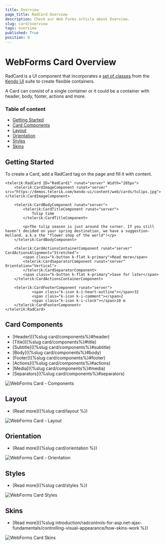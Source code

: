 ```yaml
---
title: Overview
page_title: RadCard Overview
description: Check our Web Forms article about Overview.
slug: card/overview
tags: overview
published: True
position: 0
---
```


# WebForms Card Overview

RadCard is a UI component that incorporates a [set of classes](https://docs.telerik.com/kendo-ui/styles-and-layout/cards) from the [Kendo UI](https://www.telerik.com/kendo-ui) suite to create flexible containers.

A Card can consist of a single container or it could be a container with header, body, footer, actions and more.

### Table of content

- [Getting Started](#getting-started)
- [Card Components](#card-components)
- [Layout](#layout)
- [Orientation](#orientation)
- [Styles](#styles)
- [Skins](#skins)


## Getting Started

To create a Card, add a RadCard tag on the page and fill it with content.

````ASP.NET
<telerik:RadCard ID="RadCard1" runat="server" Width="285px">
    <telerik:CardImageComponent runat="server" src="https://demos.telerik.com/kendo-ui/content/web/cards/tulips.jpg"></telerik:CardImageComponent>

    <telerik:CardBodyComponent runat="server">
        <telerik:CardTitleComponent runat="server">
            Tulip time
        </telerik:CardTitleComponent>

        <p>The tulip season is just around the corner. If you still haven't decided on your spring destination, we have a suggestion- Holland, a.k.a the "flower shop of the world"!</p>
    </telerik:CardBodyComponent>

    <telerik:CardActionsContainerComponent runat="server" CardActionsAlignment="Stretched">
        <span class="k-button k-flat k-primary">Read more</span>
        <telerik:CardSeparatorComponent runat="server" Orientation="Vertical">
        </telerik:CardSeparatorComponent>
        <span class="k-button k-flat k-primary">Save for later</span>
    </telerik:CardActionsContainerComponent>

    <telerik:CardFooterComponent runat="server">
            <span class="k-icon k-i-heart-outline"></span>32
            <span class="k-icon k-i-comment"></span>2
            <span class="k-icon k-i-clock"></span>10 m
    </telerik:CardFooterComponent>
</telerik:RadCard>
````

## Card Components

- [Header]({%slug card/components%}#header)
- [Title]({%slug card/components%}#title)
- [Subtitle]({%slug card/components%}#subtitle)
- [Body]({%slug card/components%}#body)
- [Footer]({%slug card/components%}#footer)
- [Actions]({%slug card/components%}#actions)
- [Media]({%slug card/components%}#media)
- [Separators]({%slug card/components%}#separators)

![WebForms Card - Components](card-components.png)


## Layout

- [Read more]({%slug card/layout %})

![WebForms Card - Layout](layoutanimation.gif)

## Orientation

- [Read more]({%slug card/orientation %})

![WebForms Card - Orientation](card-orientation.png)

## Styles

- [Read more]({%slug card/styles %})

![WebForms Card Styles](card-styles.png)

## Skins

- [Read more]({%slug introduction/radcontrols-for-asp.net-ajax-fundamentals/controlling-visual-appearance/how-skins-work %})

 ![WebForms Card Skins](card-skins.gif)
   

